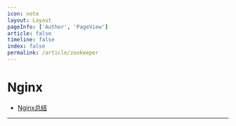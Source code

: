 ```yaml
---
icon: note
layout: Layout
pageInfo: ['Author', 'PageView']
article: false
timeline: false
index: false
permalink: /article/zookeeper
---
```


# Nginx
- [Nginx总结](./zookeeper-summary.md)

---